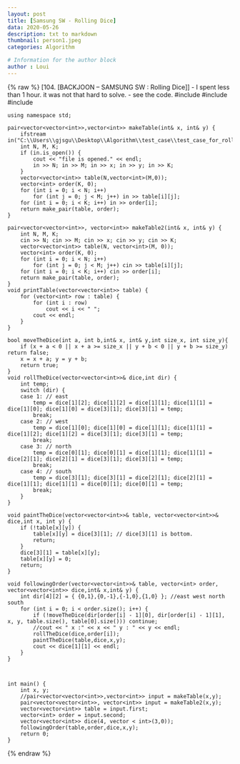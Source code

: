 ```yaml
---
layout: post
title: [Samsung SW - Rolling Dice]
data: 2020-05-26
description: txt to markdown
thumbnail: person1.jpeg
categories: Algorithm

# Information for the author block
author : Loui
---
```


{% raw %}
	﻿[104. [BACKJOON – SAMSUNG SW : Rolling Dice]]
	- I spent less than 1 hour. it was not that hard to solve.
	- see the code.
	#include<iostream>
	#include<fstream>
	#include<vector>
	
	using namespace std;
	
	pair<vector<vector<int>>,vector<int>> makeTable(int& x, int& y) {
		ifstream in("C:\\Users\\gjsgu\\Desktop\\Algorithm\\test_case\\test_case_for_rolling_dice.txt");
		int N, M, K;
		if (in.is_open()) {
			cout << "file is opened." << endl;
			in >> N; in >> M; in >> x; in >> y; in >> K;
		}
		vector<vector<int>> table(N,vector<int>(M,0));
		vector<int> order(K, 0);
		for (int i = 0; i < N; i++) 
			for (int j = 0; j < M; j++) in >> table[i][j];
		for (int i = 0; i < K; i++) in >> order[i];
		return make_pair(table, order);
	}
	
	pair<vector<vector<int>>, vector<int>> makeTable2(int& x, int& y) {
		int N, M, K;
		cin >> N; cin >> M; cin >> x; cin >> y; cin >> K;
		vector<vector<int>> table(N, vector<int>(M, 0));
		vector<int> order(K, 0);
		for (int i = 0; i < N; i++)
			for (int j = 0; j < M; j++) cin >> table[i][j];
		for (int i = 0; i < K; i++) cin >> order[i];
		return make_pair(table, order);
	}
	void printTable(vector<vector<int>> table) {
		for (vector<int> row : table) {
			for (int i : row)
				cout << i << " ";
			cout << endl;
		}
	}
	
	bool moveTheDice(int a, int b,int& x, int& y,int size_x, int size_y){
		if (x + a < 0 || x + a >= size_x || y + b < 0 || y + b >= size_y) return false;
		x = x + a; y = y + b;
		return true;
	}
	void rollTheDice(vector<vector<int>>& dice,int dir) {
		int temp;
		switch (dir) {
		case 1: // east
			temp = dice[1][2]; dice[1][2] = dice[1][1]; dice[1][1] = dice[1][0]; dice[1][0] = dice[3][1]; dice[3][1] = temp;
			break;
		case 2: // west
			temp = dice[1][0]; dice[1][0] = dice[1][1]; dice[1][1] = dice[1][2]; dice[1][2] = dice[3][1]; dice[3][1] = temp;
			break;
		case 3: // north
			temp = dice[0][1]; dice[0][1] = dice[1][1]; dice[1][1] = dice[2][1]; dice[2][1] = dice[3][1]; dice[3][1] = temp;
			break;
		case 4: // south
			temp = dice[3][1]; dice[3][1] = dice[2][1]; dice[2][1] = dice[1][1]; dice[1][1] = dice[0][1]; dice[0][1] = temp;
			break;
		}
	}
	
	void paintTheDice(vector<vector<int>>& table, vector<vector<int>>& dice,int x, int y) {
		if (!table[x][y]) {
			table[x][y] = dice[3][1]; // dice[3][1] is bottom.
			return;
		}
		dice[3][1] = table[x][y];
		table[x][y] = 0;
		return;
	}
	
	void followingOrder(vector<vector<int>>& table, vector<int> order, vector<vector<int>> dice,int& x,int& y) {
		int dir[4][2] = { {0,1},{0,-1},{-1,0},{1,0} }; //east west north south
		for (int i = 0; i < order.size(); i++) {
			if (!moveTheDice(dir[order[i] - 1][0], dir[order[i] - 1][1], x, y, table.size(), table[0].size())) continue;
			//cout << " x :" << x << " y : " << y << endl;
			rollTheDice(dice,order[i]);
			paintTheDice(table,dice,x,y);
			cout << dice[1][1] << endl;
		}
	}
	
	
	
	int main() {
		int x, y;
		//pair<vector<vector<int>>,vector<int>> input = makeTable(x,y);
		pair<vector<vector<int>>, vector<int>> input = makeTable2(x,y);
		vector<vector<int>> table = input.first;
		vector<int> order = input.second;
		vector<vector<int>> dice(4, vector < int>(3,0));
		followingOrder(table,order,dice,x,y);
		return 0;
	}
	
	
{% endraw %}
